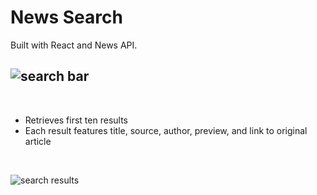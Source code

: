# News Search
Built with React and News API.

![search bar](https://res.cloudinary.com/dsuch7fys/image/upload/v1658811958/github-images/react-news-search/search_gwjhaw.png)
---
<br>

- Retrieves first ten results
- Each result features title, source, author, preview, and link to original article
<br>

![search results](https://res.cloudinary.com/dsuch7fys/image/upload/v1658811959/github-images/react-news-search/results-multiple_r7qk4e.png)
